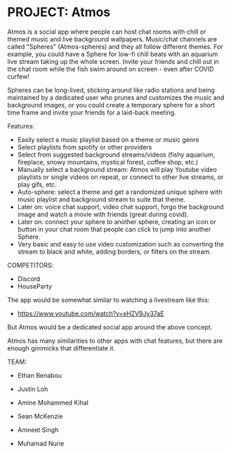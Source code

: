 # PROJECT: Atmos

Atmos is a social app where people can host chat rooms with chill or themed
music and live background wallpapers. Music/chat channels are called "Spheres"
(Atmos-spheres) and they all follow different themes. For example, you could
have a Sphere for low-fi chill beats with an aquarium live stream taking up the
whole screen. Invite your friends and chill out in the chat room while the fish
swim around on screen - even after COVID curfew!

Spheres can be long-lived, sticking around like radio stations and being
maintained by a dedicated user who prunes and customizes the music and
background images, or you could create a temporary sphere for a short time frame
and invite your friends for a laid-back meeting.

Features:

- Easily select a music playlist based on a theme or music genre
- Select playlists from spotify or other providers
- Select from suggested background streams/videos (fishy aquarium, fireplace,
  snowy mountains, mystical forest, coffee shop, etc.)
- Manually select a background stream: Atmos will play Youtube video playlists
  or single videos on repeat, or connect to other live streams, or play gifs,
  etc.
- Auto-sphere: select a theme and get a randomized unique sphere with music
  playlist and background stream to suite that theme.
- Later on: voice chat support, video chat support, forgo the background image
  and watch a movie with friends (great during covid).
- Later on: connect your sphere to another sphere, creating an icon or button in
  your chat room that people can click to jump into another Sphere.
- Very basic and easy to use video customization such as converting the stream
  to black and white, adding borders, or filters on the stream.

COMPETITORS:

- Discord
- HouseParty

The app would be somewhat similar to watching a livestream like this:

- https://www.youtube.com/watch?v=xHZV9Jy37aE

But Atmos would be a dedicated social app around the above concept.

Atmos has many similarities to other apps with chat features, but there are
enough gimmicks that differentiate it.

TEAM:

- Ethan Benabou

- Justin Loh

- Amine Mohammed Kihal

- Sean McKenzie

- Amneet Singh

- Muhamad Nurie
